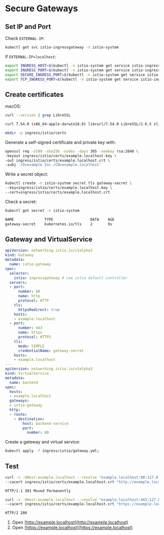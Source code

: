 # Secure Gateways

## Set IP and Port

Check `EXTERNAL-IP`:

```bash
kubectl get svc istio-ingressgateway -n istio-system
```

If `EXTERNAL-IP=localhost`:

```bash
export INGRESS_HOST=$(kubectl -n istio-system get service istio-ingressgateway -o jsonpath='{.status.loadBalancer.ingress[0].hostname}');
export INGRESS_PORT=$(kubectl -n istio-system get service istio-ingressgateway -o jsonpath='{.spec.ports[?(@.name=="http2")].port}');
export SECURE_INGRESS_PORT=$(kubectl -n istio-system get service istio-ingressgateway -o jsonpath='{.spec.ports[?(@.name=="https")].port}');
export TCP_INGRESS_PORT=$(kubectl -n istio-system get service istio-ingressgateway -o jsonpath='{.spec.ports[?(@.name=="tcp")].port}');
```

## Create certificates

macOS:

```bash
curl --version | grep LibreSSL

curl 7.54.0 (x86_64-apple-darwin18.0) libcurl/7.54.0 LibreSSL/2.6.5 zlib/1.2.11 nghttp2/1.24.1
```

```bash
mkdir -p ingress/istio/certs
```

Generate a self-signed certificate and private key with:

```bash
openssl req -x509 -sha256 -nodes -days 365 -newkey rsa:2048 \
-keyout ingress/istio/certs/example.localhost.key \
-out ingress/istio/certs/example.localhost.crt \
-subj '/O=example Inc./CN=example.localhost' 
```

Write a secret object:

```bash
kubectl create -n istio-system secret tls gateway-secret \
--key=ingress/istio/certs/example.localhost.key \
--cert=ingress/istio/certs/example.localhost.crt
```

Check a secret:

```bash
kubectl get secret -n istio-system

NAME              TYPE                 DATA    AGE
gateway-secret    kubernetes.io/tls    2       9s
```

## Gateway and VirtualService

```yml
apiVersion: networking.istio.io/v1alpha3
kind: Gateway
metadata:
  name: istio-gateway
spec:
  selector:
    istio: ingressgateway # use istio default controller
  servers:
  - port:
      number: 80
      name: http
      protocol: HTTP
    tls:
      httpsRedirect: true
    hosts:
    - example.localhost
  - port:
      number: 443
      name: https
      protocol: HTTPS
    tls:
      mode: SIMPLE
      credentialName: gateway-secret
    hosts:
    - example.localhost
---
apiVersion: networking.istio.io/v1alpha3
kind: VirtualService
metadata:
  name: backend
spec:
  hosts:
  - example.localhost
  gateways:
  - istio-gateway
  http:
  - route:
    - destination:
        host: backend-service
        port:
          number: 80
```

Create a gateway and virtual service:

```bash
kubectl apply -f ingress/istio/gateway.yml;
```

## Test

```bash
curl -v -HHost:example.localhost --resolve "example.localhost:80:127.0.0.1" \
--cacert ingress/istio/certs/example.localhost.crt "http://example.localhost:80"

HTTP/1.1 301 Moved Permanently
```

```bash
curl -v -HHost:example.localhost --resolve "example.localhost:443:127.0.0.1" \
--cacert ingress/istio/certs/example.localhost.crt "https://example.localhost:443"

HTTP/2 200
```

1. Open [http://example.localhost](http://example.localhost)
1. Open [https://example.localhost](https://example.localhost)

